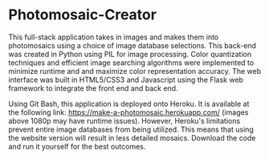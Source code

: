 # Photomosaic-Creator
This full-stack application takes in images and makes them into photomosaics using a choice of image database selections. 
This back-end was created in Python using PIL for image processing. Color quantization techniques and efficient image searching algorithms were implemented to minimize runtime and and maximize color representation accuracy. The web interface was built in HTML5/CSS3 and Javascript using the Flask web framework to integrate the front end and back end.

Using Git Bash, this application is deployed onto Heroku. It is available at the following link: https://make-a-photomosaic.herokuapp.com/ (images above 1080p may have runtime issues). However, Heroku's limitations prevent entire image databases from being utilized. This means that using the website version will result in less detailed mosaics.
Download the code and run it yourself for the best outcomes. 
 

